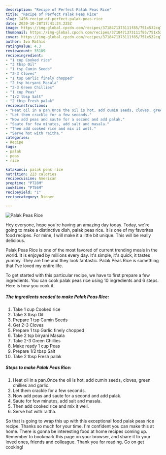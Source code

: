 ```yaml
---
description: "Recipe of Perfect Palak Peas Rice"
title: "Recipe of Perfect Palak Peas Rice"
slug: 1456-recipe-of-perfect-palak-peas-rice
date: 2020-10-28T17:41:24.235Z
image: https://img-global.cpcdn.com/recipes/3718471373111f85/751x532cq70/palak-peas-rice-recipe-main-photo.jpg
thumbnail: https://img-global.cpcdn.com/recipes/3718471373111f85/751x532cq70/palak-peas-rice-recipe-main-photo.jpg
cover: https://img-global.cpcdn.com/recipes/3718471373111f85/751x532cq70/palak-peas-rice-recipe-main-photo.jpg
author: Iva Mathis
ratingvalue: 4.3
reviewcount: 35189
recipeingredient:
- "1 cup Cooked rice"
- "3 tbsp Oil"
- "1 tsp Cumin Seeds"
- "2-3 Cloves"
- "1 tsp Garlic finely chopped"
- "2 tsp biryani Masala"
- "2-3 Green Chillies"
- "1 cup Peas"
- "1/2 tbsp Salt"
- "2 tbsp Fresh palak"
recipeinstructions:
- "Heat oil in a pan.Once the oil is hot, add cumin seeds, cloves, green chillies and garlic."
- "Let them crackle for a few seconds."
- "Now add peas and saute for a second and add palak."
- "Saute for few minutes, add salt and masala."
- "Then add cooked rice and mix it well."
- "Serve hot with raitha."
categories:
- Recipe
tags:
- palak
- peas
- rice

katakunci: palak peas rice 
nutrition: 223 calories
recipecuisine: American
preptime: "PT28M"
cooktime: "PT56M"
recipeyield: "1"
recipecategory: Dinner

---
```



![Palak Peas Rice](https://img-global.cpcdn.com/recipes/3718471373111f85/751x532cq70/palak-peas-rice-recipe-main-photo.jpg)

Hey everyone, hope you're having an amazing day today. Today, we're going to make a distinctive dish, palak peas rice. It is one of my favorites food recipes. For mine, I will make it a little bit unique. This will be really delicious.



Palak Peas Rice is one of the most favored of current trending meals in the world. It is enjoyed by millions every day. It's simple, it's quick, it tastes yummy. They are fine and they look fantastic. Palak Peas Rice is something that I've loved my entire life.


To get started with this particular recipe, we have to first prepare a few ingredients. You can cook palak peas rice using 10 ingredients and 6 steps. Here is how you cook it.

<!--inarticleads1-->

##### The ingredients needed to make Palak Peas Rice:

1. Take 1 cup Cooked rice
1. Take 3 tbsp Oil
1. Prepare 1 tsp Cumin Seeds
1. Get 2-3 Cloves
1. Prepare 1 tsp Garlic finely chopped
1. Take 2 tsp biryani Masala
1. Take 2-3 Green Chillies
1. Make ready 1 cup Peas
1. Prepare 1/2 tbsp Salt
1. Take 2 tbsp Fresh palak




<!--inarticleads2-->

##### Steps to make Palak Peas Rice:

1. Heat oil in a pan.Once the oil is hot, add cumin seeds, cloves, green chillies and garlic.
1. Let them crackle for a few seconds.
1. Now add peas and saute for a second and add palak.
1. Saute for few minutes, add salt and masala.
1. Then add cooked rice and mix it well.
1. Serve hot with raitha.




So that is going to wrap this up with this exceptional food palak peas rice recipe. Thanks so much for your time. I'm confident you can make this at home. There is gonna be interesting food at home recipes coming up. Remember to bookmark this page on your browser, and share it to your loved ones, friends and colleague. Thank you for reading. Go on get cooking!
